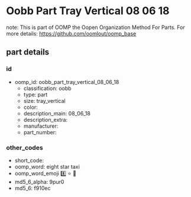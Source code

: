 # Oobb Part Tray Vertical 08 06 18  

note: This is part of OOMP the Oopen Organization Method For Parts. For more details: https://github.com/oomlout/oomp_base

##  part details





### id
* oomp_id: oobb_part_tray_vertical_08_06_18
  * classification: oobb
  * type: part
  * size: tray_vertical
  * color: 
  * description_main: 08_06_18
  * description_extra: 
  * manufacturer: 
  * part_number: 

### other_codes
* short_code: 
* oomp_word: eight star taxi
* oomp_word_emoji :eight: :star: :taxi:
* md5_6_alpha: 9pur0
* md5_6: f910ec